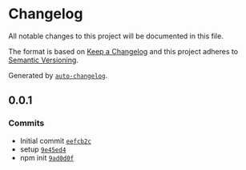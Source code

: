 # Changelog

All notable changes to this project will be documented in this file.

The format is based on [Keep a Changelog](https://keepachangelog.com/en/1.0.0/)
and this project adheres to [Semantic Versioning](https://semver.org/spec/v2.0.0.html).

Generated by [`auto-changelog`](https://github.com/CookPete/auto-changelog).

## 0.0.1

### Commits

- Initial commit [`eefcb2c`](https://github.com/substrate-system/css/commit/eefcb2c84b8aaf1679346f83aeb1e93fa5818efb)
- setup [`9e45ed4`](https://github.com/substrate-system/css/commit/9e45ed4af75de7ddba431f7d4b2e96054975c345)
- npm init [`9ad0d0f`](https://github.com/substrate-system/css/commit/9ad0d0f04f4ad795137eef9b4fce95984342e4b7)
